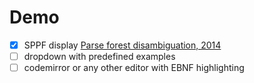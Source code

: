 # Demo

- [x] SPPF display [Parse forest disambiguation, 2014](https://pure.tue.nl/ws/portalfiles/portal/46998704/784691-1.pdf)
- [ ] dropdown with predefined examples
- [ ] codemirror or any other editor with EBNF highlighting
